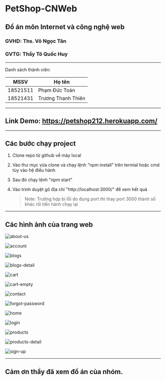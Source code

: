 # PetShop-CNWeb

## Đồ án môn Internet và công nghệ web

### GVHD: Ths. Võ Ngọc Tân

### GVTG: Thầy Tô Quốc Huy

---

Danh sách thành viên:

| MSSV     | Họ tên             |
| -------- | ------------------ |
| 18521511 | Phạm Đức Toàn      |
| 18521431 | Trương Thanh Thiên |

------

## Link Demo: https://petshop212.herokuapp.com/

---

## Các bước chạy project

1. Clone repo từ github về máy local

2. Vào thư mục vừa clone và chạy lệnh "npm install" trên termial hoặc cmd tùy vào hệ điều hành

3. Sau đó chạy lệnh "npm start"

4. Vào trình duyệt gõ địa chỉ "http://localhost:3000/" để xem hết quả

   > Note: Trường hợp bị lỗi do đụng port thì thay port 3000 thành số khác rồi tiến hành chạy lại


---

## Các hình ảnh của trang web

![about-us](./screenshot/about-us.png)

![account](./screenshot/account.png)

![blogs](./screenshot/blogs.png)

![blogs-detail](./screenshot/blogs-detail.png)

![cart](./screenshot/cart.png)

![cart-empty](./screenshot/cart-empty.png)

![contact](./screenshot/contact.png)

![forgot-password](./screenshot/forgot-password.png)

![home](./screenshot/home.png)

![login](./screenshot/login.png)

![products](./screenshot/products.png)

![products-detail](./screenshot/products-detail.png)

![sign-up](./screenshot/sign-up.png)

------

## Cảm ơn thầy đã xem đồ án của nhóm.